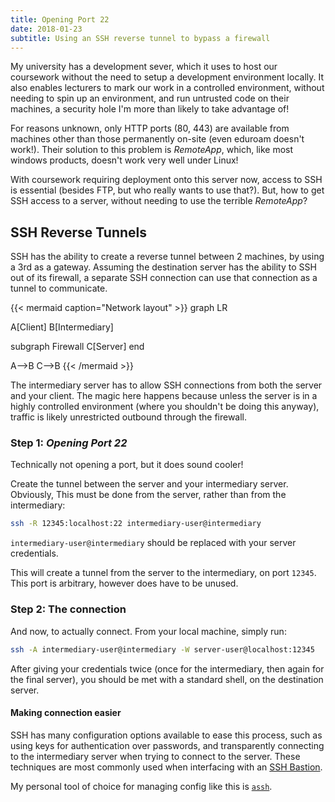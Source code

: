 ```yaml
---
title: Opening Port 22
date: 2018-01-23
subtitle: Using an SSH reverse tunnel to bypass a firewall 
---
```


My university has a development sever, which it uses to host our coursework without the need to setup a development environment locally. It also enables lecturers to mark our work in a controlled environment, without needing to spin up an environment, and run untrusted code on their machines, a security hole I'm more than likely to take advantage of! 

For reasons unknown, only HTTP ports (80, 443) are available from machines other than those permanently on-site (even eduroam doesn't work!). Their solution to this problem is _RemoteApp_, which, like most windows products, doesn't work very well under Linux!

With coursework requiring deployment onto this server now, access to SSH is essential (besides FTP, but who really wants to use that?). But, how to get SSH access to a server, without needing to use the terrible _RemoteApp_?

## SSH Reverse Tunnels
SSH has the ability to create a reverse tunnel between 2 machines, by using a 3rd as a gateway. Assuming the destination server has the ability to SSH out of its firewall, a separate SSH connection can use that connection as a tunnel to communicate.

{{< mermaid caption="Network layout" >}}
graph LR

A[Client]
B[Intermediary]

subgraph Firewall
C[Server]
end

A-->B
C-->B
{{< /mermaid >}}

The intermediary server has to allow SSH connections from both the server and your client. The magic here happens because unless the server is in a highly controlled environment (where you shouldn't be doing this anyway), traffic is likely unrestricted outbound through the firewall.

### Step 1: _Opening Port 22_
Technically not opening a port, but it does sound cooler!

Create the tunnel between the server and your intermediary server. Obviously, This must be done from the server, rather than from the intermediary:

```bash
ssh -R 12345:localhost:22 intermediary-user@intermediary
```

`intermediary-user@intermediary` should be replaced with your server credentials. 

This will create a tunnel from the server to the intermediary, on port `12345`. This port is arbitrary, however does have to be unused. 

### Step 2: The connection
And now, to actually connect. From your local machine, simply run:

```bash
ssh -A intermediary-user@intermediary -W server-user@localhost:12345
```

After giving your credentials twice (once for the intermediary, then again for the final server), you should be met with a standard shell, on the destination server.

#### Making connection easier
SSH has many configuration options available to ease this process, such as using keys for authentication over passwords, and transparently connecting to the intermediary server when trying to connect to the server. These techniques are most commonly used when interfacing with an [SSH Bastion](https://tenmilesquare.com/using-ssh-through-a-bastion-host-transparently/).

My personal tool of choice for managing config like this is [`assh`](https://github.com/moul/advanced-ssh-config).

